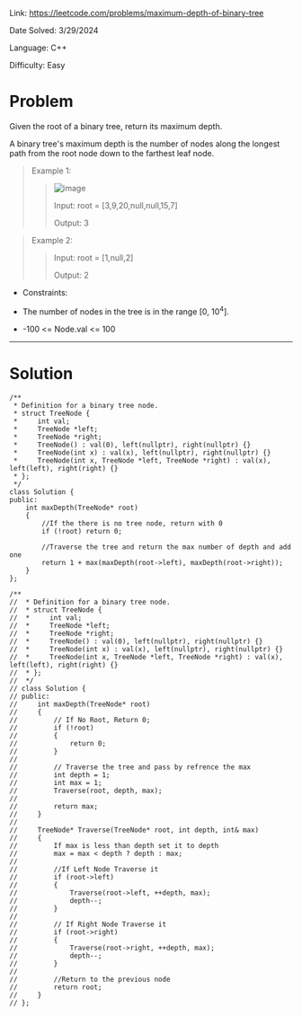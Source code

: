 Link: https://leetcode.com/problems/maximum-depth-of-binary-tree

Date Solved: 3/29/2024

Language: C++

Difficulty: Easy

# Problem

Given the root of a binary tree, return its maximum depth.

A binary tree's maximum depth is the number of nodes along the longest path from the root node down to the farthest leaf node.

>Example 1:
>
>>![image](https://github.com/BrianDang03/Leet-Code-Solved/assets/124744302/9553bbbc-9abc-4cf2-bef8-38889071803d)
>>
>>Input: root = [3,9,20,null,null,15,7]
>>
>>Output: 3

>Example 2:
>
>>Input: root = [1,null,2]
>>
>>Output: 2
 
- Constraints:

- The number of nodes in the tree is in the range [0, 10<sup>4</sup>].
- -100 <= Node.val <= 100

---

# Solution

```
/**
 * Definition for a binary tree node.
 * struct TreeNode {
 *     int val;
 *     TreeNode *left;
 *     TreeNode *right;
 *     TreeNode() : val(0), left(nullptr), right(nullptr) {}
 *     TreeNode(int x) : val(x), left(nullptr), right(nullptr) {}
 *     TreeNode(int x, TreeNode *left, TreeNode *right) : val(x), left(left), right(right) {}
 * };
 */
class Solution {
public:
    int maxDepth(TreeNode* root) 
    {
        //If the there is no tree node, return with 0
        if (!root) return 0;

        //Traverse the tree and return the max number of depth and add one
        return 1 + max(maxDepth(root->left), maxDepth(root->right));
    }
};

/**
//  * Definition for a binary tree node.
//  * struct TreeNode {
//  *     int val;
//  *     TreeNode *left;
//  *     TreeNode *right;
//  *     TreeNode() : val(0), left(nullptr), right(nullptr) {}
//  *     TreeNode(int x) : val(x), left(nullptr), right(nullptr) {}
//  *     TreeNode(int x, TreeNode *left, TreeNode *right) : val(x), left(left), right(right) {}
//  * };
//  */
// class Solution {
// public:
//     int maxDepth(TreeNode* root) 
//     {
//         // If No Root, Return 0;
//         if (!root)
//         {
//             return 0;
//         }
//
//         // Traverse the tree and pass by refrence the max
//         int depth = 1;
//         int max = 1;
//         Traverse(root, depth, max);
//
//         return max;
//     }
//
//     TreeNode* Traverse(TreeNode* root, int depth, int& max)
//     {
//         If max is less than depth set it to depth
//         max = max < depth ? depth : max; 
//
//         //If Left Node Traverse it
//         if (root->left)
//         {
//             Traverse(root->left, ++depth, max);
//             depth--;
//         }
//
//         // If Right Node Traverse it
//         if (root->right)
//         {
//             Traverse(root->right, ++depth, max);
//             depth--;
//         }
//
//         //Return to the previous node
//         return root;
//     }
// };
```
